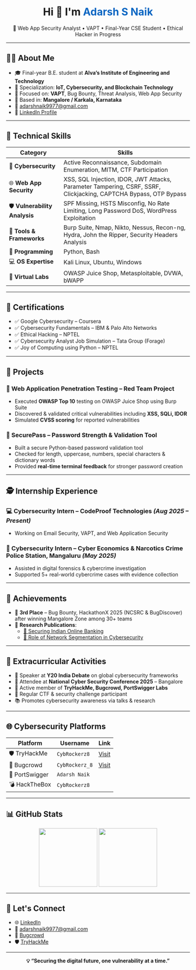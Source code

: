 <!-- GitHub Profile README for Adarsh S Naik -->

<h1 align="center">Hi 👋 I'm <span style="color:#0a66c2;">Adarsh S Naik</span></h1>
<p align="center">
  🔐 Web App Security Analyst • VAPT • Final-Year CSE Student • Ethical Hacker in Progress
</p>

---

## 👨‍🎓 About Me

- 🎓 Final-year B.E. student at **Alva’s Institute of Engineering and Technology**
- 🔐 Specialization: **IoT, Cybersecurity, and Blockchain Technology**
- 🎯 Focused on: **VAPT**, Bug Bounty, Threat Analysis, Web App Security
- 📌 Based in: **Mangalore / Karkala, Karnataka**
- 📧 [adarshnaik9977@gmail.com](mailto:adarshnaik9977@gmail.com)
- 🔗 [LinkedIn Profile](https://www.linkedin.com/in/adarsh-s-naik/)

---

## 🚀 Technical Skills

| Category              | Skills                                                                 |
|-----------------------|------------------------------------------------------------------------|
| 🔐 **Cybersecurity**     | Active Reconnaissance, Subdomain Enumeration, MITM, CTF Participation |
| 🌐 **Web App Security**  | XSS, SQL Injection, IDOR, JWT Attacks, Parameter Tampering, CSRF, SSRF, Clickjacking, CAPTCHA Bypass, OTP Bypass |
| 🛡️ **Vulnerability Analysis** | SPF Missing, HSTS Misconfig, No Rate Limiting, Long Password DoS, WordPress Exploitation |
| 🧰 **Tools & Frameworks** | Burp Suite, Nmap, Nikto, Nessus, Recon-ng, Hydra, John the Ripper, Security Headers Analysis |
| 🐍 **Programming**       | Python, Bash                                                        |
| 💻 **OS Expertise**      | Kali Linux, Ubuntu, Windows                                         |
| 🔬 **Virtual Labs**      | OWASP Juice Shop, Metasploitable, DVWA, bWAPP                        |

---

## 📜 Certifications

- ✅ Google Cybersecurity – Coursera  
- ✅ Cybersecurity Fundamentals – IBM & Palo Alto Networks  
- ✅ Ethical Hacking – NPTEL  
- ✅ Cybersecurity Analyst Job Simulation – Tata Group (Forage)  
- ✅ Joy of Computing using Python – NPTEL  

---

## 🧠 Projects

### 🔴 Web Application Penetration Testing – Red Team Project
- Executed **OWASP Top 10** testing on OWASP Juice Shop using Burp Suite  
- Discovered & validated critical vulnerabilities including **XSS, SQLi, IDOR**  
- Simulated **CVSS scoring** for reported vulnerabilities  

### 🔑 SecurePass – Password Strength & Validation Tool
- Built a secure Python-based password validation tool  
- Checked for length, uppercase, numbers, special characters & dictionary words  
- Provided **real-time terminal feedback** for stronger password creation  

---

## 🕵️ Internship Experience

### 💻 Cybersecurity Intern – CodeProof Technologies *(Aug 2025 – Present)*
- Working on Email Security, VAPT, and Web Application Security

### 👮 Cybersecurity Intern – Cyber Economics & Narcotics Crime Police Station, Mangaluru *(May 2025)*
- Assisted in digital forensics & cybercrime investigation  
- Supported 5+ real-world cybercrime cases with evidence collection  

---

## 🏅 Achievements

- 🥉 **3rd Place** – Bug Bounty, HackathonX 2025 (NCSRC & BugDiscover) after winning Mangalore Zone among 30+ teams  
- 📄 **Research Publications**:
  - [🔗 Securing Indian Online Banking](https://www.ijarsct.co.in/Paper19505.pdf)
  - [🔗 Role of Network Segmentation in Cybersecurity](https://www.ijarsct.co.in/Paper22806.pdf)

---

## 🧩 Extracurricular Activities

- 🎤 Speaker at **Y20 India Debate** on global cybersecurity frameworks  
- 📜 Attendee at **National Cyber Security Conference 2025** – Bangalore  
- 💬 Active member of **TryHackMe, Bugcrowd, PortSwigger Labs**  
- 🎯 Regular CTF & security challenge participant  
- 📚 Promotes cybersecurity awareness via talks & research  

---

## 🌐 Cybersecurity Platforms

| Platform       | Username       | Link |
|----------------|----------------|------|
| 🛡️ TryHackMe     | `CybRockerz8`   | [Visit](https://tryhackme.com/p/CybRockerz8) |
| 🐞 Bugcrowd      | `CybRockerz_8`  | [Visit](https://bugcrowd.com/CybRockerz_8) |
| 🔬 PortSwigger   | `Adarsh Naik`   |  |
| 💣 HackTheBox    | `CybRockerz8`   |  |

---

## 📊 GitHub Stats

<p align="center">
  <img src="https://github-readme-stats.vercel.app/api?username=adarsh-s-naik&show_icons=true&theme=tokyonight" height="160">
  <img src="https://github-readme-stats.vercel.app/api/top-langs/?username=adarsh-s-naik&layout=compact&theme=tokyonight" height="160">
</p>

---

## 🤝 Let's Connect

- 🌐 [LinkedIn](https://www.linkedin.com/in/adarsh-s-naik/)
- 📧 [adarshnaik9977@gmail.com](mailto:adarshnaik9977@gmail.com)
- 🐞 [Bugcrowd](https://bugcrowd.com/CybRockerz_8)
- 🛡️ [TryHackMe](https://tryhackme.com/p/CybRockerz8)

---

<p align="center"><b>💡 “Securing the digital future, one vulnerability at a time.”</b></p>
